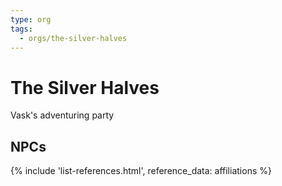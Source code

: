 ```yaml
---
type: org
tags:
  - orgs/the-silver-halves
---
```


# The Silver Halves
Vask's adventuring party

## NPCs
{% include 'list-references.html', reference_data: affiliations %}
